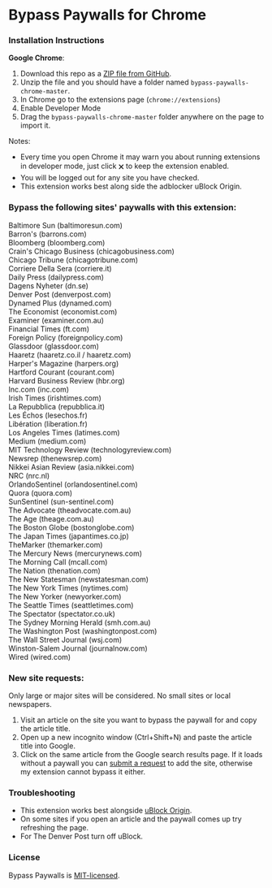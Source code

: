 # Bypass Paywalls for Chrome

### Installation Instructions
**Google Chrome**:
1. Download this repo as a [ZIP file from GitHub](https://github.com/iamadamdev/bypass-paywalls-chrome/archive/master.zip).
1. Unzip the file and you should have a folder named `bypass-paywalls-chrome-master`.
1. In Chrome go to the extensions page (`chrome://extensions`) 
1. Enable Developer Mode
1. Drag the `bypass-paywalls-chrome-master` folder anywhere on the page to import it.

Notes:
* Every time you open Chrome it may warn you about running extensions in developer mode, just click 🗙 to keep the extension enabled.
* You will be logged out for any site you have checked.
* This extension works best along side the adblocker uBlock Origin.

### Bypass the following sites' paywalls with this extension:

Baltimore Sun (baltimoresun.com)\
Barron's (barrons.com)\
Bloomberg (bloomberg.com)\
Crain's Chicago Business (chicagobusiness.com)\
Chicago Tribune (chicagotribune.com)\
Corriere Della Sera (corriere.it)\
Daily Press (dailypress.com)\
Dagens Nyheter (dn.se)\
Denver Post (denverpost.com)\
Dynamed Plus (dynamed.com)\
The Economist (economist.com)\
Examiner (examiner.com.au)\
Financial Times (ft.com)\
Foreign Policy (foreignpolicy.com)\
Glassdoor (glassdoor.com)\
Haaretz (haaretz.co.il / haaretz.com)\
Harper's Magazine (harpers.org)\
Hartford Courant (courant.com)\
Harvard Business Review (hbr.org)\
Inc.com (inc.com)\
Irish Times (irishtimes.com)\
La Repubblica (repubblica.it)\
Les Échos (lesechos.fr)\
Libération (liberation.fr)\
Los Angeles Times (latimes.com)\
Medium (medium.com)\
MIT Technology Review (technologyreview.com)\
Newsrep (thenewsrep.com)\
Nikkei Asian Review (asia.nikkei.com)\
NRC (nrc.nl)\
OrlandoSentinel (orlandosentinel.com)\
Quora (quora.com)\
SunSentinel (sun-sentinel.com)\
The Advocate (theadvocate.com.au)\
The Age (theage.com.au)\
The Boston Globe (bostonglobe.com)\
The Japan Times (japantimes.co.jp)\
TheMarker (themarker.com)\
The Mercury News (mercurynews.com)\
The Morning Call (mcall.com)\
The Nation (thenation.com)\
The New Statesman (newstatesman.com)\
The New York Times (nytimes.com)\
The New Yorker (newyorker.com)\
The Seattle Times (seattletimes.com)\
The Spectator (spectator.co.uk)\
The Sydney Morning Herald (smh.com.au)\
The Washington Post (washingtonpost.com)\
The Wall Street Journal (wsj.com)\
Winston-Salem Journal (journalnow.com)\
Wired (wired.com)

### New site requests:
Only large or major sites will be considered. No small sites or local newspapers.
1. Visit an article on the site you want to bypass the paywall for and copy the article title.
2. Open up a new incognito window (Ctrl+Shift+N) and paste the article title into Google.
3. Click on the same article from the Google search results page. If it loads without a paywall you can [submit a request](https://github.com/iamadamdev/bypass-paywalls-chrome/issues/new) to add the site, otherwise my extension cannot bypass it either.

### Troubleshooting
* This extension works best alongside [uBlock Origin](https://chrome.google.com/webstore/detail/ublock/epcnnfbjfcgphgdmggkamkmgojdagdnn).
* On some sites if you open an article and the paywall comes up try refreshing the page.
* For The Denver Post turn off uBlock.

### License
Bypass Paywalls is [MIT-licensed](https://github.com/iamadamdev/bypass-paywalls-chrome/blob/master/LICENSE).
